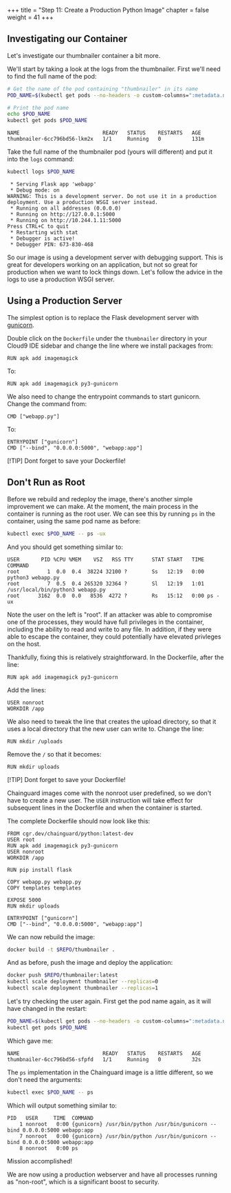 +++
title = "Step 11: Create a Production Python Image"
chapter = false
weight = 41
+++

## Investigating our Container 

Let's investigate our thumbnailer container a bit more.

We'll start by taking a look at the logs from the thumbnailer. First we'll need to find the full name of the
pod:

```bash
# Get the name of the pod containing "thumbnailer" in its name
POD_NAME=$(kubectl get pods --no-headers -o custom-columns=":metadata.name" | grep thumbnailer)

# Print the pod name
echo $POD_NAME
kubectl get pods $POD_NAME
```

```
NAME                           READY   STATUS    RESTARTS   AGE
thumbnailer-6cc796bd56-lkm2x   1/1     Running   0          131m
```

Take the full name of the thumbnailer pod (yours will different) and put it into the `logs` command:

```bash
kubectl logs $POD_NAME
```


```
 * Serving Flask app 'webapp'
 * Debug mode: on
WARNING: This is a development server. Do not use it in a production deployment. Use a production WSGI server instead.
 * Running on all addresses (0.0.0.0)
 * Running on http://127.0.0.1:5000
 * Running on http://10.244.1.11:5000
Press CTRL+C to quit
 * Restarting with stat
 * Debugger is active!
 * Debugger PIN: 673-830-468
```

So our image is using a development server with debugging support. This is great for developers
working on an application, but not so great for production when we want to lock things down. Let's
follow the advice in the logs to use a production WSGI server.

## Using a Production Server

The simplest option is to replace the Flask development server with [gunicorn](https://gunicorn.org/). 


Double click on the `Dockerfile` under the `thumbnailer` directory in your Cloud9 IDE sidebar and change the line where we install packages from:

```
RUN apk add imagemagick
```
To:
```docker
RUN apk add imagemagick py3-gunicorn 
```

We also need to change the entrypoint commands to start gunicorn. Change the command from:

```
CMD ["webapp.py"]
```
To:
```docker
ENTRYPOINT ["gunicorn"]
CMD ["--bind", "0.0.0.0:5000", "webapp:app"]
```
[!TIP]
Dont forget to save your Dockerfile!

## Don't Run as Root

Before we rebuild and redeploy the image, there's another simple improvement we can
make. At the moment, the main process in the container is running as the root user. We can see this by
running `ps` in the container, using the same pod name as before:

```bash
kubectl exec $POD_NAME -- ps -ux
```

And you should get something similar to:

```
USER       PID %CPU %MEM    VSZ   RSS TTY      STAT START   TIME COMMAND
root         1  0.0  0.4  38224 32100 ?        Ss   12:19   0:00 python3 webapp.py
root         7  0.5  0.4 265320 32364 ?        Sl   12:19   1:01 /usr/local/bin/python3 webapp.py
root      3162  0.0  0.0   8536  4272 ?        Rs   15:12   0:00 ps -ux
```

Note the user on the left is "root". If an attacker was able to compromise one of the processes,
they would have full privileges in the container, including the ability to read and write to any
file. In addition, if they were able to escape the container, they could potentially have elevated
privleges on the host.

Thankfully, fixing this is relatively straightforward. In the Dockerfile, after the line:


```
RUN apk add imagemagick py3-gunicorn 
```

Add the lines:

```docker
USER nonroot
WORKDIR /app
```

We also need to tweak the line that creates the upload directory, so that it uses a local directory
that the new user can write to. Change the line:

```
RUN mkdir /uploads
```

Remove the `/` so that it becomes:

```docker
RUN mkdir uploads
```
[!TIP]
Dont forget to save your Dockerfile!

Chainguard images come with the nonroot user predefined, so we don't have to create a new user. The
`USER` instruction will take effect for subsequent lines in the Dockerfile and when the container is
started. 

The complete Dockerfile should now look like this:

```
FROM cgr.dev/chainguard/python:latest-dev
USER root
RUN apk add imagemagick py3-gunicorn
USER nonroot
WORKDIR /app

RUN pip install flask

COPY webapp.py webapp.py
COPY templates templates

EXPOSE 5000
RUN mkdir uploads

ENTRYPOINT ["gunicorn"]
CMD ["--bind", "0.0.0.0:5000", "webapp:app"]
```


We can now rebuild the image:
```bash
docker build -t $REPO/thumbnailer .
```

And as before, push the image and deploy the application:


```bash
docker push $REPO/thumbnailer:latest
kubectl scale deployment thumbnailer --replicas=0
kubectl scale deployment thumbnailer --replicas=1
```

Let's try checking the user again. First get the pod name again, as it will have changed in the restart:

```bash
POD_NAME=$(kubectl get pods --no-headers -o custom-columns=":metadata.name" | grep thumbnailer)
kubectl get pods $POD_NAME
```

Which gave me:

```
NAME                           READY   STATUS    RESTARTS   AGE
thumbnailer-6cc796bd56-sfpfd   1/1     Running   0          32s
```

The `ps` implementation in the Chainguard image is a little different, so we don't need the
arguments:

```bash
kubectl exec $POD_NAME -- ps
```

Which will output something similar to:

```
PID   USER     TIME  COMMAND
    1 nonroot   0:00 {gunicorn} /usr/bin/python /usr/bin/gunicorn --bind 0.0.0.0:5000 webapp:app
    7 nonroot   0:00 {gunicorn} /usr/bin/python /usr/bin/gunicorn --bind 0.0.0.0:5000 webapp:app
    8 nonroot   0:00 ps
```

Mission accomplished! 

We are now using a production webserver and have all processes running as "non-root", which is a significant boost
to security.
